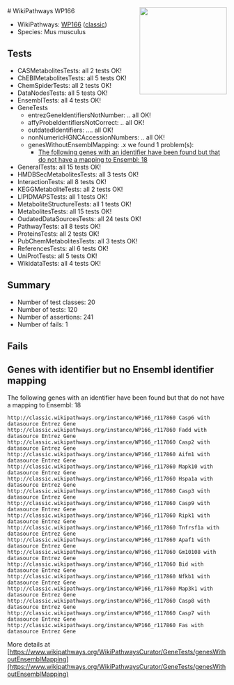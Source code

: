 <img style="float: right; width: 200px" src="https://upload.wikimedia.org/wikipedia/commons/thumb/8/83/Wplogo_with_text_500.png/640px-Wplogo_with_text_500.png" />
# WikiPathways WP166

* WikiPathways: [WP166](https://wikipathways.org/pathways/WP166) ([classic](https://classic.wikipathways.org/instance/WP166))
* Species: Mus musculus
## Tests
* CASMetabolitesTests: all 2 tests OK!
* ChEBIMetabolitesTests: all 5 tests OK!
* ChemSpiderTests: all 2 tests OK!
* DataNodesTests: all 5 tests OK!
* EnsemblTests: all 4 tests OK!
* GeneTests
    * entrezGeneIdentifiersNotNumber: .. all OK!
    * affyProbeIdentifiersNotCorrect: .. all OK!
    * outdatedIdentifiers: .... all OK!
    * nonNumericHGNCAccessionNumbers: .. all OK!
    * genesWithoutEnsemblMapping: .x we found 1 problem(s):
        * [The following genes with an identifier have been found but that do not have a mapping to Ensembl: 18](#c4e54315)
* GeneralTests: all 15 tests OK!
* HMDBSecMetabolitesTests: all 3 tests OK!
* InteractionTests: all 8 tests OK!
* KEGGMetaboliteTests: all 2 tests OK!
* LIPIDMAPSTests: all 1 tests OK!
* MetaboliteStructureTests: all 1 tests OK!
* MetabolitesTests: all 15 tests OK!
* OudatedDataSourcesTests: all 24 tests OK!
* PathwayTests: all 8 tests OK!
* ProteinsTests: all 2 tests OK!
* PubChemMetabolitesTests: all 3 tests OK!
* ReferencesTests: all 6 tests OK!
* UniProtTests: all 5 tests OK!
* WikidataTests: all 4 tests OK!


## Summary

* Number of test classes: 20
* Number of tests: 120
* Number of assertions: 241
* Number of fails: 1

## Fails

<a name="c4e54315" />

## Genes with identifier but no Ensembl identifier mapping

The following genes with an identifier have been found but that do not have a mapping to Ensembl: 18
```
http://classic.wikipathways.org/instance/WP166_r117860 Casp6 with datasource Entrez Gene
http://classic.wikipathways.org/instance/WP166_r117860 Fadd with datasource Entrez Gene
http://classic.wikipathways.org/instance/WP166_r117860 Casp2 with datasource Entrez Gene
http://classic.wikipathways.org/instance/WP166_r117860 Aifm1 with datasource Entrez Gene
http://classic.wikipathways.org/instance/WP166_r117860 Mapk10 with datasource Entrez Gene
http://classic.wikipathways.org/instance/WP166_r117860 Hspa1a with datasource Entrez Gene
http://classic.wikipathways.org/instance/WP166_r117860 Casp3 with datasource Entrez Gene
http://classic.wikipathways.org/instance/WP166_r117860 Casp9 with datasource Entrez Gene
http://classic.wikipathways.org/instance/WP166_r117860 Ripk1 with datasource Entrez Gene
http://classic.wikipathways.org/instance/WP166_r117860 Tnfrsf1a with datasource Entrez Gene
http://classic.wikipathways.org/instance/WP166_r117860 Apaf1 with datasource Entrez Gene
http://classic.wikipathways.org/instance/WP166_r117860 Gm10108 with datasource Entrez Gene
http://classic.wikipathways.org/instance/WP166_r117860 Bid with datasource Entrez Gene
http://classic.wikipathways.org/instance/WP166_r117860 Nfkb1 with datasource Entrez Gene
http://classic.wikipathways.org/instance/WP166_r117860 Map3k1 with datasource Entrez Gene
http://classic.wikipathways.org/instance/WP166_r117860 Casp8 with datasource Entrez Gene
http://classic.wikipathways.org/instance/WP166_r117860 Casp7 with datasource Entrez Gene
http://classic.wikipathways.org/instance/WP166_r117860 Fas with datasource Entrez Gene
```

More details at [https://www.wikipathways.org/WikiPathwaysCurator/GeneTests/genesWithoutEnsemblMapping](https://www.wikipathways.org/WikiPathwaysCurator/GeneTests/genesWithoutEnsemblMapping)

